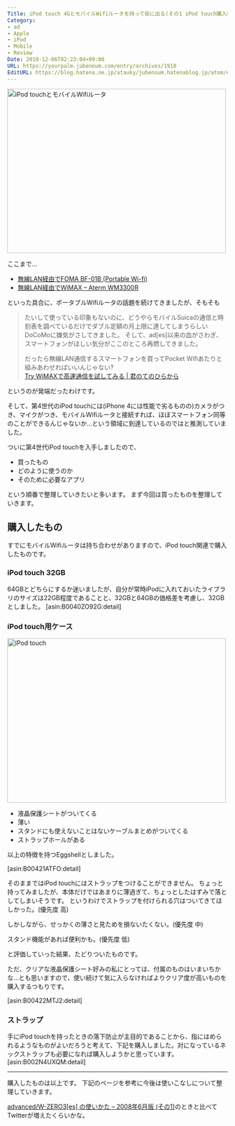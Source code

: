 ```yaml
---
Title: iPod touch 4GとモバイルWifiルータを持って街に出る(その1 iPod touch購入編)
Category:
- ad
- Apple
- iPod
- Mobile
- Review
Date: 2010-12-06T02:23:04+09:00
URL: https://yourpalm.jubenoum.com/entry/archives/1918
EditURL: https://blog.hatena.ne.jp/atauky/jubenoum.hatenablog.jp/atom/entry/6653458415120888398
---
```


<!-- [flickr id="5234474313" thumbnail="medium"] -->

<a class='flickr2tag-img' href='http://www.flickr.com/photo.gne?id=5234474313' title='iPod touchとモバイルWifiルータ'><img width='500px' height='375px' src='http://farm6.static.flickr.com/5086/5234474313_0f58347653.jpg' alt='iPod touchとモバイルWifiルータ'></a>


ここまで…
<ul>
  <li><a href="http://yourpalm.jubenoum.com/2010/09/%e7%84%a1%e7%b7%9alan%e7%b5%8c%e7%94%b1%e3%81%a7foma-bf-01b-portable-wi-fi-%e3%81%9d%e3%81%ae1-%e5%a5%91%e7%b4%84%e3%83%bb%e9%96%8b%e5%b0%81%e7%b7%a8/" title="無線LAN経由でFOMA BF-01B (Portable Wi-fi) その1 契約・開封編 | 君のてのひらから">無線LAN経由でFOMA BF-01B (Portable Wi-fi)</a></li>
  <li><a href="http://yourpalm.jubenoum.com/2010/03/%e7%84%a1%e7%b7%9alan%e7%b5%8c%e7%94%b1%e3%81%a7wimax-aterm-wm3300r-%e3%81%9d%e3%81%ae1-%e6%8e%a5%e7%b6%9a%e7%b7%a8/" title="無線LAN経由でWiMAX – Aterm WM3300R その1 接続編 | 君のてのひらから">無線LAN経由でWiMAX – Aterm WM3300R</a></li>
</ul>
といった具合に、ポータブルWifiルータの話題を続けてきましたが、そもそも

<blockquote cite="http://yourpalm.jubenoum.com/2010/02/try-wimax%e3%81%a7%e9%ab%98%e9%80%9f%e9%80%9a%e4%bf%a1%e3%82%92%e8%a9%a6%e3%81%97%e3%81%a6%e3%81%bf%e3%82%8b/" title="Try WiMAXで高速通信を試してみる | 君のてのひらから"><p>たいして使っている印象もないのに、どうやらモバイルSuicaの通信と時刻表を調べているだけでダブル定額の月上限に達してしまうらしいDoCoMoに嫌気がさしてきました。
そして、ad[es]以来の血がさわぎ、スマートフォンがほしい気分がここのところ再燃してきました。

だったら無線LAN通信するスマートフォンを買ってPocket Wifiあたりと組みあわせればいいんじゃない?<br /><a href="http://yourpalm.jubenoum.com/2010/02/try-wimax%e3%81%a7%e9%ab%98%e9%80%9f%e9%80%9a%e4%bf%a1%e3%82%92%e8%a9%a6%e3%81%97%e3%81%a6%e3%81%bf%e3%82%8b/" title="Try WiMAXで高速通信を試してみる | 君のてのひらから">Try WiMAXで高速通信を試してみる | 君のてのひらから</a><br /></p></blockquote>
というのが発端だったわけです。

そして、第4世代のiPod touchには(iPhone 4には性能で劣るものの)カメラがつき、マイクがつき、モバイルWifiルータと接続すれば、ほぼスマートフォン同等のことができるんじゃないか…という領域に到達しているのではと推測していました。

<!--more-->



ついに第4世代iPod touchを入手しましたので、
<ul>
  <li>買ったもの</li>
  <li>どのように使うのか</li>
  <li>そのために必要なアプリ</li>
</ul>
という順番で整理していきたいと多います。
まず今回は買ったものを整理していきます。

<h2>購入したもの</h2>

すでにモバイルWifiルータは持ち合わせがありますので、iPod touch関連で購入したものです。

<h3>iPod touch 32GB</h3>

64GBとどちらにするか迷いましたが、自分が常時iPodに入れておいたライブラリのサイズは22GB程度であることと、32GBと64GBの価格差を考慮し、32GBとしました。
[asin:B0040ZO92G:detail]


<h3>iPod touch用ケース</h3>

<!-- [flickr id="5235094694" thumbnail="medium"] -->

<a class='flickr2tag-img' href='http://www.flickr.com/photo.gne?id=5280134661' title='iPod touch'><img width='500px' height='375px' src='http://farm6.static.flickr.com/5165/5280134661_49a1b67cbb.jpg' alt='iPod touch'></a>

<ul>
  <li>液晶保護シートがついてくる</li>
  <li>薄い</li>
  <li>スタンドにも使えないことはないケーブルまとめがついてくる</li>
  <li>ストラップホールがある</li>
</ul>
以上の特徴を持つEggshellとしました。

[asin:B00421ATFO:detail]

そのままではiPod touchにはストラップをつけることができません。
ちょっと持ってみましたが、本体だけではあまりに薄過ぎて、ちょっとしたはずみで落としてしまいそうです。
というわけでストラップを付けられる穴はついてきてほしかった。(優先度 高)

しかしながら、せっかくの薄さと見ためを損ないたくない。(優先度 中)

スタンド機能があれば便利かも。(優先度 低)

と評価していった結果、たどりついたものです。

ただ、クリアな液晶保護シート好みの私にとっては、付属のものはいまいちかな…とも思いますので、使い続けて気に入らなければよりクリア度が高いものを購入するつもりです。


[asin:B00422MTJ2:detail]
<h3>ストラップ</h3>

手にiPod touchを持ったときの落下防止が主目的であることから、指にはめられるようなものがよいだろうと考えて、下記を購入しました。対になっているネックストラップも必要になれば購入しようかと思っています。
[asin:B002N4UXQM:detail]

<hr />

購入したものは以上です。
下記のページを参考に今後は使いこなしについて整理していきます。

<a href="http://yourpalm.jubenoum.com/2008/06/advancedw-zero3es-%E3%81%AE%E4%BD%BF%E3%81%84%E3%81%8B%E3%81%9F-2008%E5%B9%B46%E6%9C%88%E7%89%88-%E3%81%9D%E3%81%AE1/" title="advanced/W-ZERO3[es] の使いかた – 2008年6月版 (その1) | 君のてのひらから">advanced/W-ZERO3[es] の使いかた – 2008年6月版 (その1)</a>のときと比べてTwitterが増えたくらいかな。
